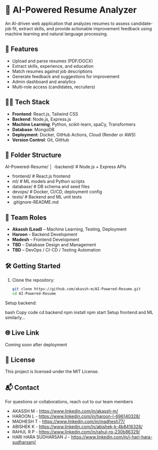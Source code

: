 # 🧠 AI-Powered Resume Analyzer

An AI-driven web application that analyzes resumes to assess candidate-job fit, extract skills, and provide actionable improvement feedback using machine learning and natural language processing.

## 🚀 Features

- Upload and parse resumes (PDF/DOCX)
- Extract skills, experience, and education
- Match resumes against job descriptions
- Generate feedback and suggestions for improvement
- Admin dashboard and analytics
- Multi-role access (candidates, recruiters)

## 👨‍💻 Tech Stack

- **Frontend**: React.js, Tailwind CSS
- **Backend**: Node.js, Express.js
- **Machine Learning**: Python, scikit-learn, spaCy, Transformers
- **Database**: MongoDB
- **Deployment**: Docker, GitHub Actions, Cloud (Render or AWS)
- **Version Control**: Git, GitHub

## 📁 Folder Structure

AI-Powered-Resume/
│
-backend/ # Node.js + Express APIs
- frontend/ # React.js frontend
- ml/ # ML models and Python scripts
- database/ # DB schema and seed files
- devops/ # Docker, CI/CD, deployment config
- tests/ # Backend and ML unit tests
- .gitignore-README.md 


## 👥 Team Roles

- **Akassh (Lead)** – Machine Learning, Testing, Deployment
- **Haroon** – Backend Development
- **Madesh** – Frontend Development
- **TBD** – Database Design and Management
- **TBD** – DevOps / CI-CD / Testing Automation

## 🛠 Getting Started

1. Clone the repository:
   ```bash
   git clone https://github.com/akassh-m/AI-Powered-Resume.git
   cd AI-Powered-Resume
Setup backend:

bash
Copy code
cd backend
npm install
npm start
Setup frontend and ML similarly...


## 🌐 Live Link
Coming soon after deployment


## 📄 License
This project is licensed under the MIT License.

## 📬 Contact
For questions or collaborations, reach out to our team members
- AKASSH M  - https://www.linkedin.com/in/akassh-m/
- HAROON L  - https://www.linkedin.com/in/haroon-l-696140328/
- MADHESH T - https://www.linkedin.com/in/madhesh77/
- ABISHEK K - https://www.linkedin.com/in/abishek-k-4b8416326/
- RAHUL R P - https://www.linkedin.com/in/rahul-rp-230b86329/
- HARI HARA SUDHARSAN J - https://www.linkedin.com/in/j-hari-hara-sudharsanj/

